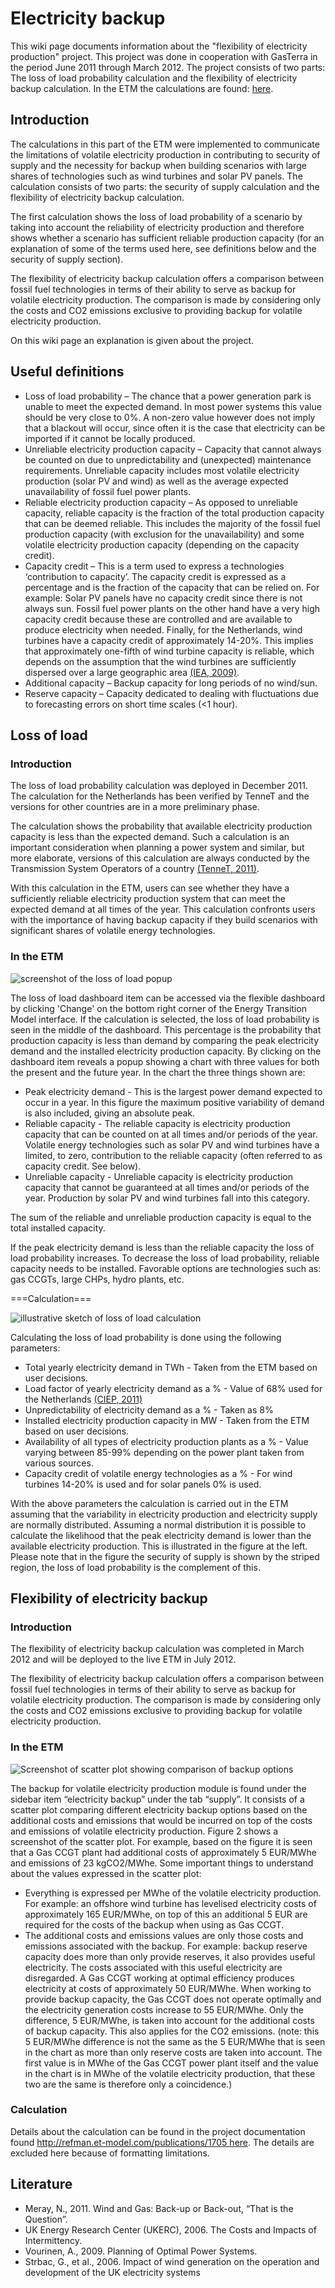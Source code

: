 # Electricity backup

This wiki page documents information about the "flexibility of electricity production" project. This project was done in cooperation with GasTerra in the period June 2011 through March 2012. The project consists of two parts: The loss of load probability calculation and the flexibility of electricity backup calculation. In the ETM the calculations are found: [here](http://pro.et-model.com/scenario/supply/electricity_backup/security-of-supply#security-of-supply).

Introduction
------------

The calculations in this part of the ETM were implemented to communicate the limitations of volatile electricity production in contributing to security of supply and the necessity for backup when building scenarios with large shares of technologies such as wind turbines and solar PV panels. The calculation consists of two parts: the security of supply calculation and the flexibility of electricity backup calculation.

The first calculation shows the loss of load probability of a scenario by taking into account the reliability of electricity production and therefore shows whether a scenario has sufficient reliable production capacity (for an explanation of some of the terms used here, see definitions below and the security of supply section).

The flexibility of electricity backup calculation offers a comparison between fossil fuel technologies in terms of their ability to serve as backup for volatile electricity production. The comparison is made by considering only the costs and CO2 emissions exclusive to providing backup for volatile electricity production.

On this wiki page an explanation is given about the project.

Useful definitions
------------------

-   Loss of load probability – The chance that a power generation park is unable to meet the expected demand. In most power systems this value should be very close to 0%. A non-zero value however does not imply that a blackout will occur, since often it is the case that electricity can be imported if it cannot be locally produced.
-   Unreliable electricity production capacity – Capacity that cannot always be counted on due to unpredictability and (unexpected) maintenance requirements. Unreliable capacity includes most volatile electricity production (solar PV and wind) as well as the average expected unavailability of fossil fuel power plants.
-   Reliable electricity production capacity – As opposed to unreliable capacity, reliable capacity is the fraction of the total production capacity that can be deemed reliable. This includes the majority of the fossil fuel production capacity (with exclusion for the unavailability) and some volatile electricity production capacity (depending on the capacity credit).
-   Capacity credit – This is a term used to express a technologies ‘contribution to capacity’. The capacity credit is expressed as a percentage and is the fraction of the capacity that can be relied on. For example: Solar PV panels have no capacity credit since there is not always sun. Fossil fuel power plants on the other hand have a very high capacity credit because these are controlled and are available to produce electricity when needed. Finally, for the Netherlands, wind turbines have a capacity credit of approximately 14-20%. This implies that approximately one-fifth of wind turbine capacity is reliable, which depends on the assumption that the wind turbines are sufficiently dispersed over a large geographic area [(IEA, 2009)](http://refman.et-model.com/publications/1664).
-   Additional capacity – Backup capacity for long periods of no wind/sun.
-   Reserve capacity – Capacity dedicated to dealing with fluctuations due to forecasting errors on short time scales (\<1 hour).

Loss of load
------------

### Introduction

The loss of load probability calculation was deployed in December 2011. The calculation for the Netherlands has been verified by TenneT and the versions for other countries are in a more preliminary phase.

The calculation shows the probability that available electricity production capacity is less than the expected demand. Such a calculation is an important consideration when planning a power system and similar, but more elaborate, versions of this calculation are always conducted by the Transmission System Operators of a country [(TenneT, 2011)](http://www.tennet.org/english/tennet/publications/technical_publications/monitoring_reliability_supply/index.aspx).

With this calculation in the ETM, users can see whether they have a sufficiently reliable electricity production system that can meet the expected demand at all times of the year. This calculation confronts users with the importance of having backup capacity if they build scenarios with significant shares of volatile energy technologies.

### In the ETM

![screenshot of the loss of load popup](../images/blackout_risk_popup.jpg "screenshot of the loss of load popup")

The loss of load dashboard item can be accessed via the flexible dashboard by clicking 'Change' on the bottom right corner of the Energy Transition Model interface. If the calculation is selected, the loss of load probability is seen in the middle of the dashboard. This percentage is the probability that production capacity is less than demand by comparing the peak electricity demand and the installed electricity production capacity. By clicking on the dashboard item reveals a popup showing a chart with three values for both the present and the future year. In the chart the three things shown are:

-   Peak electricity demand - This is the largest power demand expected to occur in a year. In this figure the maximum positive variability of demand is also included, giving an absolute peak.
-   Reliable capacity - The reliable capacity is electricity production capacity that can be counted on at all times and/or periods of the year. Volatile energy technologies such as solar PV and wind turbines have a limited, to zero, contribution to the reliable capacity (often referred to as capacity credit. See below).
-   Unreliable capacity - Unreliable capacity is electricity production capacity that cannot be guaranteed at all times and/or periods of the year. Production by solar PV and wind turbines fall into this category.

The sum of the reliable and unreliable production capacity is equal to the total installed capacity.

If the peak electricity demand is less than the reliable capacity the loss of load probability increases. To decrease the loss of load probability, reliable capacity needs to be installed. Favorable options are technologies such as: gas CCGTs, large CHPs, hydro plants, etc.

===Calculation===

![illustrative sketch of loss of load calculation](Security_of_supply_normal_distribution.jpg "illustrative sketch of loss of load calculation")

Calculating the loss of load probability is done using the following parameters:

-   Total yearly electricity demand in TWh - Taken from the ETM based on user decisions.
-   Load factor of yearly electricity demand as a % - Value of 68% used for the Netherlands [(CIEP, 2011)](http://refman.et-model.com/publications/1666)
-   Unpredictability of electricity demand as a % - Taken as 8%
-   Installed electricity production capacity in MW - Taken from the ETM based on user decisions.
-   Availability of all types of electricity production plants as a % - Value varying between 85-99% depending on the power plant taken from various sources.
-   Capacity credit of volatile energy technologies as a % - For wind turbines 14-20% is used and for solar panels 0% is used.

With the above parameters the calculation is carried out in the ETM assuming that the variability in electricity production and electricity supply are normally distributed. Assuming a normal distribution it is possible to calculate the likelihood that the peak electricity demand is lower than the available electricity production. This is illustrated in the figure at the left. Please note that in the figure the security of supply is shown by the striped region, the loss of load probability is the complement of this.

Flexibility of electricity backup
---------------------------------

### Introduction

The flexibility of electricity backup calculation was completed in March 2012 and will be deployed to the live ETM in July 2012.

The flexibility of electricity backup calculation offers a comparison between fossil fuel technologies in terms of their ability to serve as backup for volatile electricity production. The comparison is made by considering only the costs and CO2 emissions exclusive to providing backup for volatile electricity production.

### In the ETM

![Screenshot of scatter plot showing comparison of backup options](../images/flexibility_scatter_plot.jpg "Screenshot of scatter plot showing comparison of backup options")

The backup for volatile electricity production module is found under the sidebar item “electricity backup” under the tab “supply”. It consists of a scatter plot comparing different electricity backup options based on the additional costs and emissions that would be incurred on top of the costs and emissions of volatile electricity production. Figure 2 shows a screenshot of the scatter plot. For example, based on the figure it is seen that a Gas CCGT plant had additional costs of approximately 5 EUR/MWhe and emissions of 23 kgCO2/MWhe. Some important things to understand about the values expressed in the scatter plot:

-   Everything is expressed per MWhe of the volatile electricity production. For example: an offshore wind turbine has levelised electricity costs of approximately 165 EUR/MWhe, on top of this an additional 5 EUR are required for the costs of the backup when using as Gas CCGT.
-   The additional costs and emissions values are only those costs and emissions associated with the backup. For example: backup reserve capacity does more than only provide reserves, it also provides useful electricity. The costs associated with this useful electricity are disregarded. A Gas CCGT working at optimal efficiency produces electricity at costs of approximately 50 EUR/MWhe. When working to provide backup capacity, the Gas CCGT does not operate optimally and the electricity generation costs increase to 55 EUR/MWhe. Only the difference, 5 EUR/MWhe, is taken into account for the additional costs of backup capacity. This also applies for the CO2 emissions. (note: this 5 EUR/MWhe difference is not the same as the 5 EUR/MWhe that is seen in the chart as more than only reserve costs are taken into account. The first value is in MWhe of the Gas CCGT power plant itself and the value in the chart is in MWhe of the volatile electricity production, that these two are the same is therefore only a coincidence.)

### Calculation

Details about the calculation can be found in the project documentation found [http://refman.et-model.com/publications/1705 here](http://refman.et-model.com/publications/1705). The details are excluded here because of formatting limitations.

Literature
----------

-   Meray, N., 2011. Wind and Gas: Back-up or Back-out, “That is the Question”.
-   UK Energy Research Center (UKERC), 2006. The Costs and Impacts of Intermittency.
-   Vourinen, A., 2009. Planning of Optimal Power Systems.
-   Strbac, G., et al., 2006. Impact of wind generation on the operation and development of the UK electricity systems

